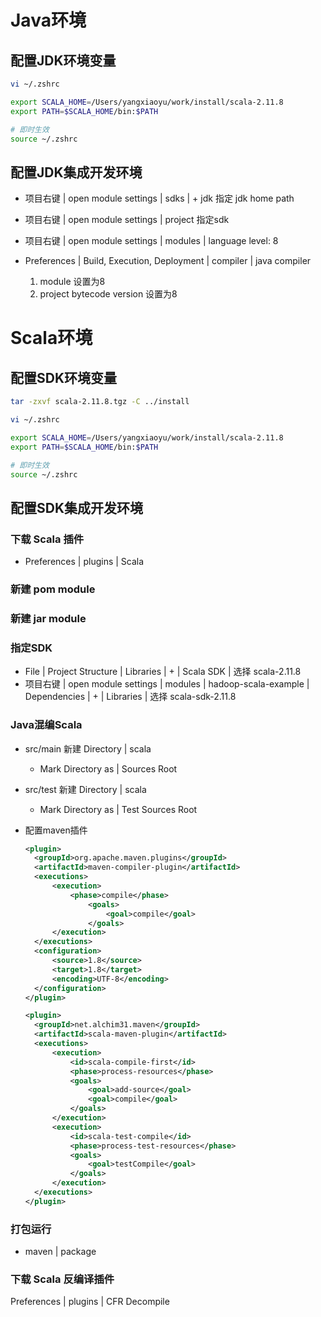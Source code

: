 # Java环境

## 配置JDK环境变量

```bash
vi ~/.zshrc

export SCALA_HOME=/Users/yangxiaoyu/work/install/scala-2.11.8
export PATH=$SCALA_HOME/bin:$PATH

# 即时生效
source ~/.zshrc
```



## 配置JDK集成开发环境

- 项目右键 |  open module settings | sdks | + jdk 指定 jdk home path

- 项目右键 |  open module settings | project 指定sdk

- 项目右键 |  open module settings | modules | language level: 8

- Preferences | Build, Execution, Deployment | compiler | java compiler
  1. module 设置为8
  2. project bytecode version 设置为8



# Scala环境

## 配置SDK环境变量

```bash
tar -zxvf scala-2.11.8.tgz -C ../install

vi ~/.zshrc

export SCALA_HOME=/Users/yangxiaoyu/work/install/scala-2.11.8
export PATH=$SCALA_HOME/bin:$PATH

# 即时生效
source ~/.zshrc
```



## 配置SDK集成开发环境

### 下载 Scala 插件

- Preferences | plugins | Scala



### 新建 pom module



### 新建 jar module



### 指定SDK

- File | Project Structure | Libraries | + | Scala SDK | 选择 scala-2.11.8
- 项目右键 |  open module settings | modules | hadoop-scala-example | Dependencies | + | Libraries | 选择 scala-sdk-2.11.8



### Java混编Scala

- src/main 新建 Directory | scala
  - Mark Directory as | Sources Root

- src/test 新建 Directory | scala
  - Mark Directory as | Test Sources Root

- 配置maven插件

  ```xml
  <plugin>
  	<groupId>org.apache.maven.plugins</groupId>
  	<artifactId>maven-compiler-plugin</artifactId>
  	<executions>
  		<execution>
  			<phase>compile</phase>
  				<goals>
  					<goal>compile</goal>
  				</goals>
  		</execution>
  	</executions>
  	<configuration>
  		<source>1.8</source>
  		<target>1.8</target>
  		<encoding>UTF-8</encoding>
  	</configuration>
  </plugin>
  
  <plugin>
  	<groupId>net.alchim31.maven</groupId>
  	<artifactId>scala-maven-plugin</artifactId>
  	<executions>
  		<execution>
  			<id>scala-compile-first</id>
  			<phase>process-resources</phase>
  			<goals>
  				<goal>add-source</goal>
  				<goal>compile</goal>
  			</goals>
  		</execution>
  		<execution>
  			<id>scala-test-compile</id>
  			<phase>process-test-resources</phase>
  			<goals>
  				<goal>testCompile</goal>
  			</goals>
  		</execution>
  	</executions>
  </plugin>
  ```

  

### 打包运行

- maven | package



### 下载 Scala 反编译插件

Preferences | plugins | CFR Decompile